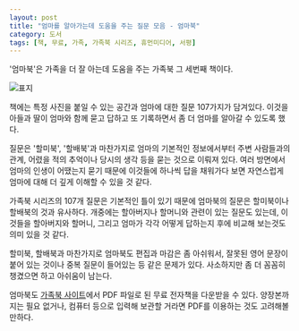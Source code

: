 ```yaml
---
layout: post
title: "엄마를 알아가는데 도움을 주는 질문 모음 - 엄마북"
category: 도서
tags: [책, 무료, 가족, 가족북 시리즈, 휴먼미디어, 서평]
---
```


'엄마북'은
가족을 더 잘 아는데 도움을 주는 가족북 그 세번째 책이다.

![표지](https://lh3.googleusercontent.com/hro_oi0HrYkeeUsMHHwUVMdTeI9VPcYsY_yR_XZjX9wYEIsEy2f9_BmwZvAUifpM7-4Ud9-cIjxzWA=s480)

책에는 특정 사진을 붙일 수 있는 공간과
엄마에 대한 질문 107가지가 담겨있다.
이것을 아들과 딸이 엄마와 함께 묻고 답하고 또 기록하면서
좀 더 엄마를 알아갈 수 있도록 했다.

질문은 '할미북', '할배북'과 마찬가지로
엄마의 기본적인 정보에서부터
주변 사람들과의 관계,
어렸을 적의 추억이나 당시의 생각 등을 묻는 것으로 이뤄져 있다.
여러 방면에서 엄마의 인생이 어땠는지 묻기 때문에
이것들에 하나씩 답을 채워가다 보면 자연스럽게 엄마에 대해 더 깊게 이해할 수 있을 것 같다.

가족북 시리즈의 107개 질문은 기본적인 틀이 있기 때문에
엄마북의 질문은 할미북이나 할배북의 것과 유사하다.
개중에는 할아버지나 할머니와 관련이 있는 질문도 있는데,
이것들을 할아버지와 할머니, 그리고 엄마가 각각 어떻게 답하는지 후에 비교해 보는것도 의미 있을 것 같다.

할미북, 할배북과 마찬가지로 엄마북도 편집과 마감은 좀 아쉬워서,
잘못된 영어 문장이 붙어 있는 것이나
중복 질문이 들어있는 등 같은 문제가 있다.
사소하지만 좀 더 꼼꼼히 챙겼으면 하고 아쉬움이 남는다.

엄마북도 [가족북 사이트](http://www.motherbook.co.kr/)에서
PDF 파일로 된 무료 전자책을 다운받을 수 있다.
양장본까지는 필요 없거나,
컴퓨터 등으로 입력해 보관할 거라면 PDF를 이용하는 것도 고려해볼 만하다.
